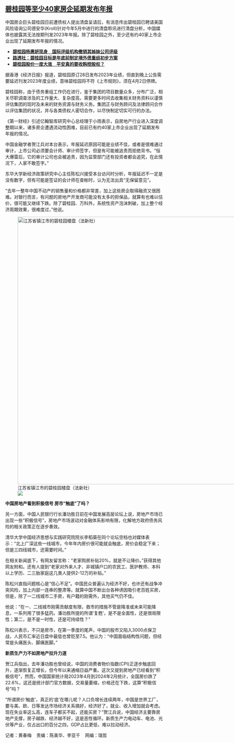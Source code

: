 <!--1711724580000-->
[碧桂园等至少40家房企延期发布年报](https://www.rfa.org/mandarin/yataibaodao/jingmao/hcm1-03292024063914.html)
------

<p>中国房企巨头碧桂园日前遭债权人提出清盘呈请后，有消息传出碧桂园已聘请美国风险谘询公司德安华(Kroll)针对今年5月中进行的清盘聆讯进行清盘分析，中国媒体也披露其无法按期刊发2023年年报。除了碧桂园之外，至少还有约40家上市企业出现了延期发布年报的情况。</p><ul><li class="teaserimg"><a href="https://www.rfa.org/mandarin/Xinwen/3-11112023105228.html"> </a><strong><span class="result-title"><a class="state-published" href="https://www.rfa.org/mandarin/Xinwen/7-11132023120655.html">碧桂园杨惠妍现身　国际评级机构撤销其姊妹公司评级</a></span></strong></li><li><strong><span class="result-title"> <a class="state-published" href="https://www.rfa.org/mandarin/Xinwen/3-11112023105228.html">路透社：碧桂园目标是年底前制定境外债重组初步方案</a> </span></strong></li><li><span class="result-title"> <a class="state-published" href="https://www.rfa.org/mandarin/Xinwen/6-11082023115958.html"><strong>碧桂园股价一度大涨　平安真的要收购控股权？</strong></a> </span></li></ul><p>据香港《经济日报》报道，碧桂园原订28日发布2023年业绩，但直到晚上公告需要延迟刊发2023年度业绩，意味碧桂园将不符《上市规则》，须在4月2日停牌。</p><p>碧桂园称，由于债务重组工作仍在进行，鉴于集团的项目数量众多，分布广泛，相关尽职调查涉及的工作量大、复杂度高，需要更多时间去收集相关财务资料以谨慎评估集团的现时及未来的财务资源与财务义务。集团正与财务顾问及法律顾问合作以评估集团的状况，并与各类债权人密切合作，以尽快制定切实可行的办法。</p><p>《第一财经》引述亿翰智库研究中心总经理于小雨表示，自房地产行业进入深度调整期以来，诸多房企遭遇流动性困难，目前已有约40家上市企业出现了延期发布年报的情况。</p><p>中国金融学者贺江兵对本台表示，年报延迟原因可能是业绩不佳，或者是很难通过审计，上市公司必须要会计师、审计师签字，但是有可能被追责而拒绝背书。“恒大爆雷后，它的审计公司也会被追责，因为监管部门还有投资者都会追究，在此情况下，人家不敢签字。”</p><p>东华大学新经济政策研究中心主任陈松兴接受本台访问时分析，年报延迟不一定是没有数字，但有可能是签证的会计师在查帐时，认为无法出具“无保留意见”。</p><p>“去年一整年中国不动产的销售量和价格都非常差，加上这些房企取得融资又很困难。对银行而言，有问题的房地产开发商可能没有太多的担保品，就算有也难以估价，很可能又继续下跌。除了碧桂园、万科外，系统性资产泡沫刺破，加上整个经济周期效果，很难度过，”他说。</p><p><figure class="image-richtext image-inline captioned" style="width:1280px;"><img alt="江苏省镇江市的碧桂园楼盘（法新社）" height="854" src="https://www.rfa.org/mandarin/yataibaodao/jingmao/hcm1-03292024063914.html/000_33xv93h.jpg/@@images/23d9e79c-4edb-4144-beeb-42cfabd18f3a.jpeg" title="000_33XV93H.jpg" width="1280"/><figcaption class="image-caption">江苏省镇江市的碧桂园楼盘（法新社）</figcaption><small></small><div id="zoomattribute"><a data-caption="江苏省镇江市的碧桂园楼盘（法新社）" data-fancybox="" href="https://www.rfa.org/mandarin/yataibaodao/jingmao/hcm1-03292024063914.html/000_33xv93h.jpg" id="single_image" title="江苏省镇江市的碧桂园楼盘（法新社）"><img src="/++plone++rfa-resources/img/icon-zoom.png"/></a></div></figure></p><p><strong>中国房地产看到积极信号 房市“触底”了吗？</strong></p><p>另一方面，中国人民银行行长潘功胜日前在中国发展高层论坛上说，房地产市场已出现一些“积极信号”，房地产市场波动对金融体系影响有限，化解地方政府债务风险的相关政策正在逐步奏效。</p><p>清华大学中国经济思想与实践研究院院长李稻葵在同个论坛空档也对媒体表示：“北上广深这些一线城市，今年年内房价很可能就会触底，房价会稳定下来；但是三四线城市，还需要时间。”</p><p>在相关新闻底下，有网友留言称：“老家购房补贴20%，就是不让降价。”获得其他网友附和。还有人提到“老家对外来人才、非城镇户口的农民工、医护教师、本科以上学历、二三胎家庭这几类人提供2-12万的补贴。”</p><p>陈松兴直指问题核心是“信心不足”。中国民众普遍认为经济不好，也许还有战争冲突风险，加上内部一连串的整肃等。就算中国不断出台各种诱因吸引老百姓买房，但是，除了一二线城市二手房，有户籍的刚需外，其他买气仍不佳。</p><p>他说：“在一、二线城市刚需贡献度有限，救市的措施不管是降准或未来可能降息，一系列用了很多猛药。潘功胜所提的所谓‘复甦’，是不是全面性，还是很局限性；第二，是不是一时性，还是可持续性？”</p><p>陈松兴表示，不只是房市，在第一季度的尾声，中国的股市又陷入3000点保卫战，人民币汇率近日盘中最低也曾贬至7.5。他认为：“中国面临结构性问题，但经常是头痛医头、脚痛医脚。”</p><p><strong>新质生产力不如房地产拉升力道</strong></p><p>贺江兵指出，去年潘功胜也曾经说，中国的消费者物价指数(CPI)正逐步触底回升，逐渐恢复正增长，但今年以来通缩日益严重。这次又提到房地产已经看到“积极信号”，然而，中国国家统计局2023年4月到2024年2月统计，全国房价跌了22.6%，这还是统计部门官方数据，交易量萎缩，价格还在下跌，这算“积极信号”吗？</p><p>“所谓房价‘触底’，真正的‘底’在哪儿呢？人口负增长连续两年，中国是世界工厂，要与美、欧、日等发达市场经济关系搞好，经济好了，就业、收入增加就会考虑。现在失业率这么高，连车子都买不起，还能买房？”贺江兵说，中国经济主要靠房地产支撑，房子越跌、经济越不好，这是恶性循环。新质生产力电动车、电池、光伏等产业，仅占出口的百分之四，GDP占比更低，难以拉动经济。</p><p>记者：黄春梅    责编：陈美华、李亚千    网编：瑞哲</p>
